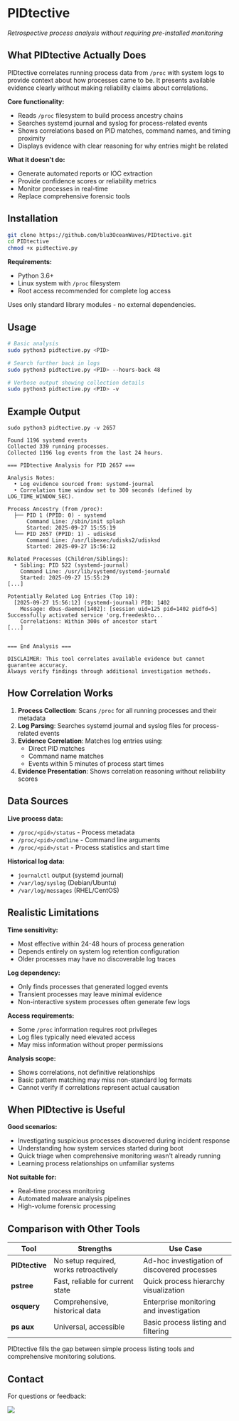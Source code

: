 # PIDtective

*Retrospective process analysis without requiring pre-installed monitoring*

## What PIDtective Actually Does

PIDtective correlates running process data from `/proc` with system logs to provide context about how processes came to be. It presents available evidence clearly without making reliability claims about correlations.

**Core functionality:**
- Reads `/proc` filesystem to build process ancestry chains
- Searches systemd journal and syslog for process-related events  
- Shows correlations based on PID matches, command names, and timing proximity
- Displays evidence with clear reasoning for why entries might be related

**What it doesn't do:**
- Generate automated reports or IOC extraction
- Provide confidence scores or reliability metrics
- Monitor processes in real-time
- Replace comprehensive forensic tools

## Installation

```bash
git clone https://github.com/blu3OceanWaves/PIDtective.git
cd PIDtective
chmod +x pidtective.py
```

**Requirements:**
- Python 3.6+
- Linux system with `/proc` filesystem
- Root access recommended for complete log access

Uses only standard library modules - no external dependencies.

## Usage

```bash
# Basic analysis
sudo python3 pidtective.py <PID>

# Search further back in logs
sudo python3 pidtective.py <PID> --hours-back 48

# Verbose output showing collection details
sudo python3 pidtective.py <PID> -v
```

## Example Output

```
sudo python3 pidtective.py -v 2657
                                                                                                                                                                                                      
Found 1196 systemd events
Collected 339 running processes.
Collected 1196 log events from the last 24 hours.

=== PIDtective Analysis for PID 2657 ===

Analysis Notes:
  • Log evidence sourced from: systemd-journal
  • Correlation time window set to 300 seconds (defined by LOG_TIME_WINDOW_SEC).

Process Ancestry (from /proc):
  ├── PID 1 (PPID: 0) - systemd
      Command Line: /sbin/init splash
      Started: 2025-09-27 15:55:19
  └── PID 2657 (PPID: 1) - udisksd
      Command Line: /usr/libexec/udisks2/udisksd
      Started: 2025-09-27 15:56:12

Related Processes (Children/Siblings):
  • Sibling: PID 522 (systemd-journal)
    Command Line: /usr/lib/systemd/systemd-journald
    Started: 2025-09-27 15:55:29
[...]

Potentially Related Log Entries (Top 10):
  [2025-09-27 15:56:12] (systemd-journal) PID: 1402
    Message: dbus-daemon[1402]: [session uid=125 pid=1402 pidfd=5] Successfully activated service 'org.freedeskto...
    Correlations: Within 300s of ancestor start
[...]


=== End Analysis ===

DISCLAIMER: This tool correlates available evidence but cannot
guarantee accuracy.
Always verify findings through additional investigation methods.
```

## How Correlation Works

1. **Process Collection**: Scans `/proc` for all running processes and their metadata
2. **Log Parsing**: Searches systemd journal and syslog files for process-related events
3. **Evidence Correlation**: Matches log entries using:
   - Direct PID matches
   - Command name matches  
   - Events within 5 minutes of process start times
4. **Evidence Presentation**: Shows correlation reasoning without reliability scores

## Data Sources

**Live process data:**
- `/proc/<pid>/status` - Process metadata
- `/proc/<pid>/cmdline` - Command line arguments
- `/proc/<pid>/stat` - Process statistics and start time

**Historical log data:**
- `journalctl` output (systemd journal)
- `/var/log/syslog` (Debian/Ubuntu)
- `/var/log/messages` (RHEL/CentOS)

## Realistic Limitations

**Time sensitivity:**
- Most effective within 24-48 hours of process generation
- Depends entirely on system log retention configuration
- Older processes may have no discoverable log traces

**Log dependency:**
- Only finds processes that generated logged events
- Transient processes may leave minimal evidence
- Non-interactive system processes often generate few logs

**Access requirements:**
- Some `/proc` information requires root privileges
- Log files typically need elevated access
- May miss information without proper permissions

**Analysis scope:**
- Shows correlations, not definitive relationships
- Basic pattern matching may miss non-standard log formats
- Cannot verify if correlations represent actual causation

## When PIDtective is Useful

**Good scenarios:**
- Investigating suspicious processes discovered during incident response
- Understanding how system services started during boot
- Quick triage when comprehensive monitoring wasn't already running
- Learning process relationships on unfamiliar systems

**Not suitable for:**
- Real-time process monitoring
- Automated malware analysis pipelines
- High-volume forensic processing

## Comparison with Other Tools

| Tool | Strengths | Use Case |
|------|-----------|----------|
| **PIDtective** | No setup required, works retroactively | Ad-hoc investigation of discovered processes |
| **pstree** | Fast, reliable for current state | Quick process hierarchy visualization |
| **osquery** | Comprehensive, historical data | Enterprise monitoring and investigation |
| **ps aux** | Universal, accessible | Basic process listing and filtering |

PIDtective fills the gap between simple process listing tools and comprehensive monitoring solutions.

## Contact

For questions or feedback:

<a href="https://www.linkedin.com/in/yassin-el-wardioui-34016b332" target="_blank">
  <img src="https://img.shields.io/badge/LinkedIn-Connect-0077B5?style=for-the-badge&logo=linkedin&logoColor=white" />
</a>
